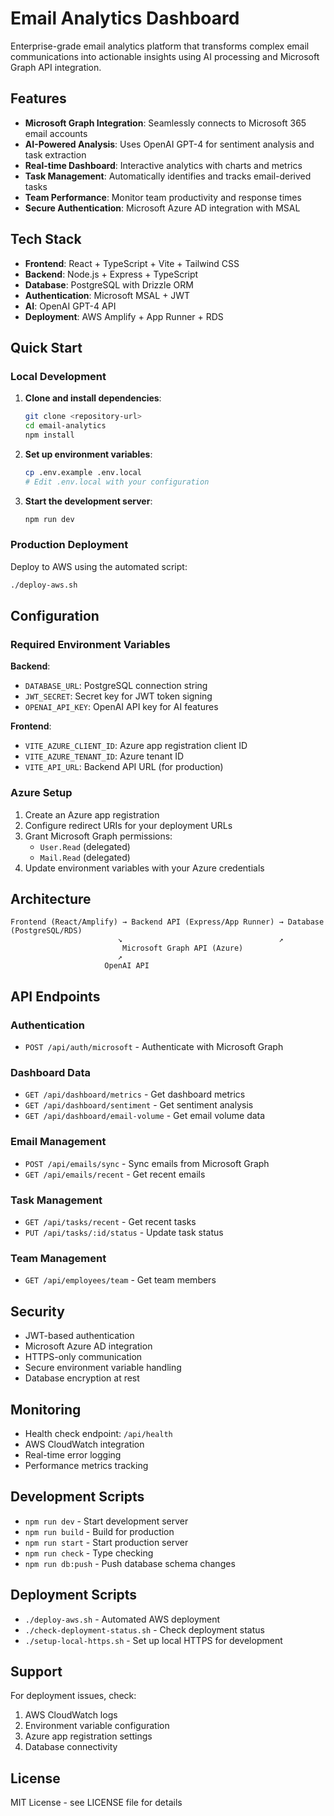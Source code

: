 # Email Analytics Dashboard

Enterprise-grade email analytics platform that transforms complex email communications into actionable insights using AI processing and Microsoft Graph API integration.

## Features

- **Microsoft Graph Integration**: Seamlessly connects to Microsoft 365 email accounts
- **AI-Powered Analysis**: Uses OpenAI GPT-4 for sentiment analysis and task extraction
- **Real-time Dashboard**: Interactive analytics with charts and metrics
- **Task Management**: Automatically identifies and tracks email-derived tasks
- **Team Performance**: Monitor team productivity and response times
- **Secure Authentication**: Microsoft Azure AD integration with MSAL

## Tech Stack

- **Frontend**: React + TypeScript + Vite + Tailwind CSS
- **Backend**: Node.js + Express + TypeScript
- **Database**: PostgreSQL with Drizzle ORM
- **Authentication**: Microsoft MSAL + JWT
- **AI**: OpenAI GPT-4 API
- **Deployment**: AWS Amplify + App Runner + RDS

## Quick Start

### Local Development

1. **Clone and install dependencies**:
   ```bash
   git clone <repository-url>
   cd email-analytics
   npm install
   ```

2. **Set up environment variables**:
   ```bash
   cp .env.example .env.local
   # Edit .env.local with your configuration
   ```

3. **Start the development server**:
   ```bash
   npm run dev
   ```

### Production Deployment

Deploy to AWS using the automated script:

```bash
./deploy-aws.sh
```

## Configuration

### Required Environment Variables

**Backend**:
- `DATABASE_URL`: PostgreSQL connection string
- `JWT_SECRET`: Secret key for JWT token signing
- `OPENAI_API_KEY`: OpenAI API key for AI features

**Frontend**:
- `VITE_AZURE_CLIENT_ID`: Azure app registration client ID
- `VITE_AZURE_TENANT_ID`: Azure tenant ID
- `VITE_API_URL`: Backend API URL (for production)

### Azure Setup

1. Create an Azure app registration
2. Configure redirect URIs for your deployment URLs
3. Grant Microsoft Graph permissions:
   - `User.Read` (delegated)
   - `Mail.Read` (delegated)
4. Update environment variables with your Azure credentials

## Architecture

```
Frontend (React/Amplify) → Backend API (Express/App Runner) → Database (PostgreSQL/RDS)
                        ↘                                   ↗
                         Microsoft Graph API (Azure)
                        ↗
                     OpenAI API
```

## API Endpoints

### Authentication
- `POST /api/auth/microsoft` - Authenticate with Microsoft Graph

### Dashboard Data
- `GET /api/dashboard/metrics` - Get dashboard metrics
- `GET /api/dashboard/sentiment` - Get sentiment analysis
- `GET /api/dashboard/email-volume` - Get email volume data

### Email Management
- `POST /api/emails/sync` - Sync emails from Microsoft Graph
- `GET /api/emails/recent` - Get recent emails

### Task Management
- `GET /api/tasks/recent` - Get recent tasks
- `PUT /api/tasks/:id/status` - Update task status

### Team Management
- `GET /api/employees/team` - Get team members

## Security

- JWT-based authentication
- Microsoft Azure AD integration
- HTTPS-only communication
- Secure environment variable handling
- Database encryption at rest

## Monitoring

- Health check endpoint: `/api/health`
- AWS CloudWatch integration
- Real-time error logging
- Performance metrics tracking

## Development Scripts

- `npm run dev` - Start development server
- `npm run build` - Build for production
- `npm run start` - Start production server
- `npm run check` - Type checking
- `npm run db:push` - Push database schema changes

## Deployment Scripts

- `./deploy-aws.sh` - Automated AWS deployment
- `./check-deployment-status.sh` - Check deployment status
- `./setup-local-https.sh` - Set up local HTTPS for development

## Support

For deployment issues, check:
1. AWS CloudWatch logs
2. Environment variable configuration
3. Azure app registration settings
4. Database connectivity

## License

MIT License - see LICENSE file for details